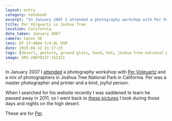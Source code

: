 ```yaml
--- 
layout: entry
category: notebook
excerpt: "In January 2007 I attended a photography workshop with Per Volquartz in Joshua Tree National Park, California."
title: Per Volquartz in Joshua Tree
location: California
date_taken: January 2007
camera: Canon 5D
lens: EF 17–40mm f/4.0L USM
date: 2015-04-12 21:17:23
tags: [desert, gesture, ground glass, hand, hat, joshua tree national park, laughter, master, medium fortmat, per volquartz, photographer, photography, reflection, view camera]
image: GRS-20070127-152321
---
```

In January 2007 I [attended](/notebook/joshua-tree-gettogether) a photography workshop with [Per Volquartz](http://www.volquartz.com/pervolquartz/phot.html) and a mix of photographers in Joshua Tree National Park in California. Per was a master photographer and printer and a kind, joyful person. 

When I searched for his website recently I was saddened to learn he passed away in 2011, so I went back to [these pictures](/stories/joshua-tree) I took during those days and nights on the high desert. 

These are for [Per](http://www.volquartz.com/pervolquartz/music.html "Per on Music and creativity.").